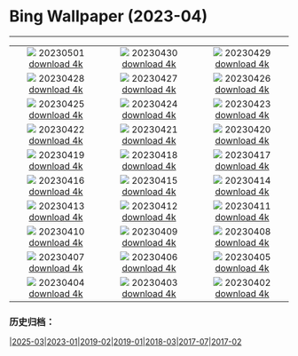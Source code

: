 # Bing Wallpaper (2023-04)
**************
| | | |
| :----: | :----: | :----: |
| ![](https://www.bing.com/th?id=OHR.QuebecCityBridge_EN-GB5878837587_1920x1080.jpg) 20230501 [download 4k](https://www.bing.com/th?id=OHR.QuebecCityBridge_EN-GB5878837587_UHD.jpg) | ![](https://www.bing.com/th?id=OHR.ExteriorPreservationHall_EN-GB5783524556_1920x1080.jpg) 20230430 [download 4k](https://www.bing.com/th?id=OHR.ExteriorPreservationHall_EN-GB5783524556_UHD.jpg) | ![](https://www.bing.com/th?id=OHR.JTNPMilkyWay_EN-GB5660603519_1920x1080.jpg) 20230429 [download 4k](https://www.bing.com/th?id=OHR.JTNPMilkyWay_EN-GB5660603519_UHD.jpg) |
| ![](https://www.bing.com/th?id=OHR.MariposaGrove_EN-GB9222031969_1920x1080.jpg) 20230428 [download 4k](https://www.bing.com/th?id=OHR.MariposaGrove_EN-GB9222031969_UHD.jpg) | ![](https://www.bing.com/th?id=OHR.SouthPadre_EN-GB5459420407_1920x1080.jpg) 20230427 [download 4k](https://www.bing.com/th?id=OHR.SouthPadre_EN-GB5459420407_UHD.jpg) | ![](https://www.bing.com/th?id=OHR.GHOAudubonDay_EN-GB5353280661_1920x1080.jpg) 20230426 [download 4k](https://www.bing.com/th?id=OHR.GHOAudubonDay_EN-GB5353280661_UHD.jpg) |
| ![](https://www.bing.com/th?id=OHR.AdelieWPD_EN-GB5235836361_1920x1080.jpg) 20230425 [download 4k](https://www.bing.com/th?id=OHR.AdelieWPD_EN-GB5235836361_UHD.jpg) | ![](https://www.bing.com/th?id=OHR.FranconianWineCellar_EN-GB5130126864_1920x1080.jpg) 20230424 [download 4k](https://www.bing.com/th?id=OHR.FranconianWineCellar_EN-GB5130126864_UHD.jpg) | ![](https://www.bing.com/th?id=OHR.CzechRepublic_EN-GB8472200065_1920x1080.jpg) 20230423 [download 4k](https://www.bing.com/th?id=OHR.CzechRepublic_EN-GB8472200065_UHD.jpg) |
| ![](https://www.bing.com/th?id=OHR.EarthDayFox_EN-GB4275362878_1920x1080.jpg) 20230422 [download 4k](https://www.bing.com/th?id=OHR.EarthDayFox_EN-GB4275362878_UHD.jpg) | ![](https://www.bing.com/th?id=OHR.DartmoorNationalPark_EN-GB4196669556_1920x1080.jpg) 20230421 [download 4k](https://www.bing.com/th?id=OHR.DartmoorNationalPark_EN-GB4196669556_UHD.jpg) | ![](https://www.bing.com/th?id=OHR.NIrelandGiants_EN-GB9278166109_1920x1080.jpg) 20230420 [download 4k](https://www.bing.com/th?id=OHR.NIrelandGiants_EN-GB9278166109_UHD.jpg) |
| ![](https://www.bing.com/th?id=OHR.TaiwanYuhina_EN-GB3024716986_1920x1080.jpg) 20230419 [download 4k](https://www.bing.com/th?id=OHR.TaiwanYuhina_EN-GB3024716986_UHD.jpg) | ![](https://www.bing.com/th?id=OHR.MPPUnesco_EN-GB6113286192_1920x1080.jpg) 20230418 [download 4k](https://www.bing.com/th?id=OHR.MPPUnesco_EN-GB6113286192_UHD.jpg) | ![](https://www.bing.com/th?id=OHR.OneThousandSprings_EN-GB7524119519_1920x1080.jpg) 20230417 [download 4k](https://www.bing.com/th?id=OHR.OneThousandSprings_EN-GB7524119519_UHD.jpg) |
| ![](https://www.bing.com/th?id=OHR.KiteDay_EN-GB6715857463_1920x1080.jpg) 20230416 [download 4k](https://www.bing.com/th?id=OHR.KiteDay_EN-GB6715857463_UHD.jpg) | ![](https://www.bing.com/th?id=OHR.LorenzoQuinn_EN-GB6647416015_1920x1080.jpg) 20230415 [download 4k](https://www.bing.com/th?id=OHR.LorenzoQuinn_EN-GB6647416015_UHD.jpg) | ![](https://www.bing.com/th?id=OHR.RedSeaStars_EN-GB6301012491_1920x1080.jpg) 20230414 [download 4k](https://www.bing.com/th?id=OHR.RedSeaStars_EN-GB6301012491_UHD.jpg) |
| ![](https://www.bing.com/th?id=OHR.RandoxGrandNationalFestival_EN-GB6462568975_1920x1080.jpg) 20230413 [download 4k](https://www.bing.com/th?id=OHR.RandoxGrandNationalFestival_EN-GB6462568975_UHD.jpg) | ![](https://www.bing.com/th?id=OHR.EuropeFromISS_EN-GB6382250822_1920x1080.jpg) 20230412 [download 4k](https://www.bing.com/th?id=OHR.EuropeFromISS_EN-GB6382250822_UHD.jpg) | ![](https://www.bing.com/th?id=OHR.MossyGrottoFalls_EN-GB5818903423_1920x1080.jpg) 20230411 [download 4k](https://www.bing.com/th?id=OHR.MossyGrottoFalls_EN-GB5818903423_UHD.jpg) |
| ![](https://www.bing.com/th?id=OHR.ElephantTwins_EN-GB6226038380_1920x1080.jpg) 20230410 [download 4k](https://www.bing.com/th?id=OHR.ElephantTwins_EN-GB6226038380_UHD.jpg) | ![](https://www.bing.com/th?id=OHR.LithuanianEggs_EN-GB6167717017_1920x1080.jpg) 20230409 [download 4k](https://www.bing.com/th?id=OHR.LithuanianEggs_EN-GB6167717017_UHD.jpg) | ![](https://www.bing.com/th?id=OHR.HouseofParliament_EN-GB6110335490_1920x1080.jpg) 20230408 [download 4k](https://www.bing.com/th?id=OHR.HouseofParliament_EN-GB6110335490_UHD.jpg) |
| ![](https://www.bing.com/th?id=OHR.KitsAspen_EN-GB5526308393_1920x1080.jpg) 20230407 [download 4k](https://www.bing.com/th?id=OHR.KitsAspen_EN-GB5526308393_UHD.jpg) | ![](https://www.bing.com/th?id=OHR.ArizonaPinkMoon_EN-GB5965608318_1920x1080.jpg) 20230406 [download 4k](https://www.bing.com/th?id=OHR.ArizonaPinkMoon_EN-GB5965608318_UHD.jpg) | ![](https://www.bing.com/th?id=OHR.BlackGrouseLekking_EN-GB5920744810_1920x1080.jpg) 20230405 [download 4k](https://www.bing.com/th?id=OHR.BlackGrouseLekking_EN-GB5920744810_UHD.jpg) |
| ![](https://www.bing.com/th?id=OHR.RomanBridge_EN-GB5878482036_1920x1080.jpg) 20230404 [download 4k](https://www.bing.com/th?id=OHR.RomanBridge_EN-GB5878482036_UHD.jpg) | ![](https://www.bing.com/th?id=OHR.SnowdoniaNational_EN-GB4311745305_1920x1080.jpg) 20230403 [download 4k](https://www.bing.com/th?id=OHR.SnowdoniaNational_EN-GB4311745305_UHD.jpg) | ![](https://www.bing.com/th?id=OHR.JavaBromo_EN-GB6138929477_1920x1080.jpg) 20230402 [download 4k](https://www.bing.com/th?id=OHR.JavaBromo_EN-GB6138929477_UHD.jpg) |

### 历史归档：

|[2025-03](bing/2025-03/2025-03.md)|[2023-01](bing/2023-01/2023-01.md)|[2019-02](bing/2019-02/2019-02.md)|[2019-01](bing/2019-01/2019-01.md)|[2018-03](bing/2018-03/2018-03.md)|[2017-07](bing/2017-07/2017-07.md)|[2017-02](bing/2017-02/2017-02.md)